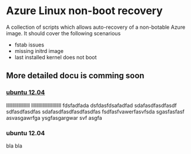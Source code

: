 # Azure Linux non-boot recovery

A collection of scripts which allows auto-recovery of a non-botable Azure image. It should cover the following scenarious
+ fstab issues
+ missing initrd image
+ last installed kernel does not boot

## More detailed docu is comming soon

### [ubuntu 12.04](#ubuntu-12.04)
lllllllllllllllllll
llllllllllllllllllllllll
fdsfadfada
dsfdasfdsafadfad
sdafasdfasdfasdf
sdfasdfasdfas
sdafasdfasdfasdfasdfas
fsdfasfvawerfasvfsda
sgasfasfasf
asvasgawrfga
ysgfasgargwar
svf
asgfa

### ubuntu 12.04
bla
bla
